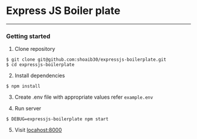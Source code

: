 # Express JS Boiler plate

---

### Getting started

1. Clone repository

```
$ git clone git@github.com:shoaib30/expressjs-boilerplate.git
$ cd expressjs-boilerplate
```

2. Install dependencies

```
$ npm install
```

3. Create .env file with appropriate values refer `example.env`

4. Run server

```
$ DEBUG=expressjs-boilerplate npm start
```

5. Visit [locahost:8000](locahost:8000)
